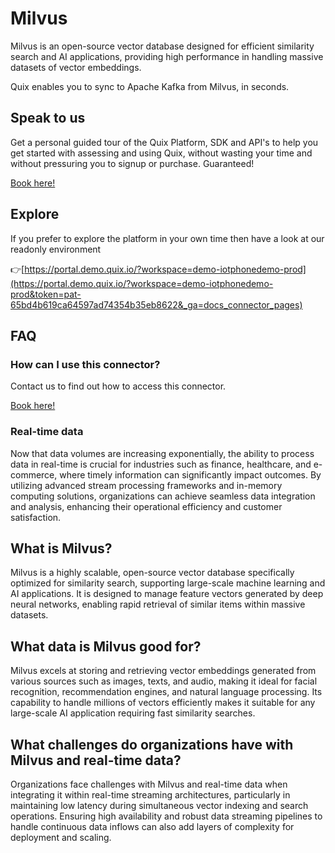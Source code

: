 <!--[tech-name]-->
# Milvus

<!--[blurb-about-tech]-->
Milvus is an open-source vector database designed for efficient similarity search and AI applications, providing high performance in handling massive datasets of vector embeddings.

Quix enables you to sync to Apache Kafka <span id="to_or_from">from</span> <span id="techname">Milvus</span>, in seconds.

## Speak to us

Get a personal guided tour of the Quix Platform, SDK and API's to help you get started with assessing and using Quix, without wasting your time and without pressuring you to signup or purchase. Guaranteed!

[Book here!](https://quix.io/book-a-demo)


## Explore

If you prefer to explore the platform in your own time then have a look at our readonly environment

👉[https://portal.demo.quix.io/?workspace=demo-iotphonedemo-prod](https://portal.demo.quix.io/?workspace=demo-iotphonedemo-prod&token=pat-65bd4b619ca64597ad74354b35eb8622&_ga=docs_connector_pages)


## FAQ 

### How can I use this connector?

Contact us to find out how to access this connector.

[Book here!](https://quix.io/book-a-demo)

### Real-time data

Now that data volumes are increasing exponentially, the ability to process data in real-time is crucial for industries such as finance, healthcare, and e-commerce, where timely information can significantly impact outcomes. By utilizing advanced stream processing frameworks and in-memory computing solutions, organizations can achieve seamless data integration and analysis, enhancing their operational efficiency and customer satisfaction.

## What is <span id="techname">Milvus</span>?

<!--[tech-seo-text]-->
Milvus is a highly scalable, open-source vector database specifically optimized for similarity search, supporting large-scale machine learning and AI applications. It is designed to manage feature vectors generated by deep neural networks, enabling rapid retrieval of similar items within massive datasets.

## What data is <span id="techname">Milvus</span> good for?

<!--[tech-data-seo-text]-->
Milvus excels at storing and retrieving vector embeddings generated from various sources such as images, texts, and audio, making it ideal for facial recognition, recommendation engines, and natural language processing. Its capability to handle millions of vectors efficiently makes it suitable for any large-scale AI application requiring fast similarity searches.

## What challenges do organizations have with <span id="techname">Milvus</span> and real-time data?

<!--[tech-challenges-seo-text]-->
Organizations face challenges with Milvus and real-time data when integrating it within real-time streaming architectures, particularly in maintaining low latency during simultaneous vector indexing and search operations. Ensuring high availability and robust data streaming pipelines to handle continuous data inflows can also add layers of complexity for deployment and scaling.